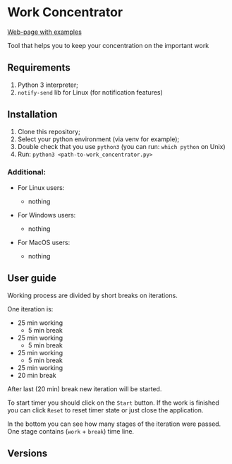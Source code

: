 # Work Concentrator

[Web-page with examples](https://darkdream99.github.io/WorkConcentrator/)

Tool that helps you to keep your concentration on the important work

## Requirements

1. Python 3 interpreter;
2. `notify-send` lib for Linux (for notification features) 

## Installation

1. Clone this repository;
2. Select your python environment (via venv for example);
3. Double check that you use `python3` (you can run: `which python` on Unix)
4. Run: `python3 <path-to-work_concentrator.py>`


### Additional:
- For Linux users:
    - nothing

- For Windows users:
    - nothing

- For MacOS users:
    - nothing

## User guide

Working process are divided by short breaks on iterations. 

One iteration is:
- 25 min working
    - 5 min break
- 25 min working
    - 5 min break
- 25 min working
    - 5 min break
- 25 min working
- 20 min break

After last (20 min) break new iteration will be started.

To start timer you should click on the `Start` button.
If the work is finished you can click `Reset` to reset timer state or just close the application.

In the bottom you can see how many stages of the iteration were passed. One stage contains (`work` + `break`) time line.


## Versions